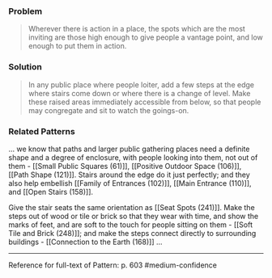 ### Problem
>Wherever there is action in a place, the spots which are the most inviting are those high enough to give people a vantage point, and low enough to put them in action.

### Solution
>In any public place where people loiter, add a few steps at the edge where stairs come down or where there is a change of level. Make these raised areas immediately accessible from below, so that people may congregate and sit to watch the goings-on.

### Related Patterns
... we know that paths and larger public gathering places need a definite shape and a degree of enclosure, with people looking into them, not out of them - [[Small Public Squares (61)]], [[Positive Outdoor Space (106)]], [[Path Shape (121)]]. Stairs around the edge do it just perfectly; and they also help embellish [[Family of Entrances (102)]], [[Main Entrance (110)]], and [[Open Stairs (158)]].

Give the stair seats the same orientation as [[Seat Spots (241)]]. Make the steps out of wood or tile or brick so that they wear with time, and show the marks of feet, and are soft to the touch for people sitting on them - [[Soft Tile and Brick (248)]]; and make the steps connect directly to surrounding buildings - [[Connection to the Earth (168)]] ...

---
Reference for full-text of Pattern: p. 603 #medium-confidence 